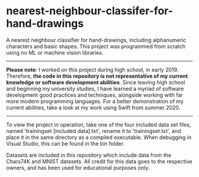 # nearest-neighbour-classifer-for-hand-drawings
A nearest neighbour classifier for hand-drawings, including alphanumeric characters and basic shapes. This project was programmed from scratch using no ML or machine vision libraries.

---

**Please note**: I worked on this project during high school, in early 2019. Therefore, **the code in this repository is not representative of my current knowledge or software development abilities**. Since leaving high school and beginning my university studies, I have learned a myriad of software development good practices and techniques, alongside working with far more modern programming languages. For a better demonstration of my current abilities, take a look at my work using Swift from summer 2020.

---

To view the project in operation, take one of the four included data set files, named 'trainingset [included data].txt', rename it to 'trainingset.txt', and place it in the same directory as a compiled executable. When debugging in Visual Studio, this can be found in the bin folder.

Datasets are included in this repository which include data from the Chars74K and MNIST datasets. All credit for this data goes to the respective owners, and has been used for educational purposes only.
